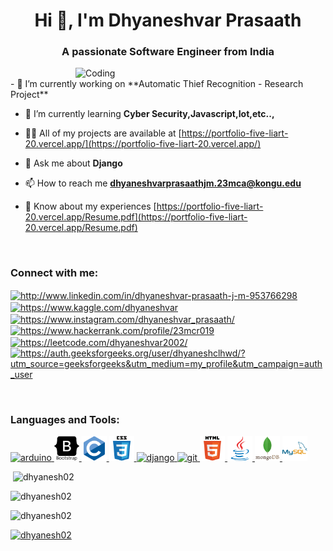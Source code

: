 

<h1 align="center">Hi 👋, I'm Dhyaneshvar Prasaath</h1>
<h3 align="center">A passionate Software Engineer from India</h3>

<img align="right" alt="Coding" width="400" src="https://miro.medium.com/v2/resize:fit:1400/format:webp/1*VMmvImch6VU5pc2VktY1uw.gif">


<br>
- 🔭 I’m currently working on **Automatic Thief Recognition - Research Project**

- 🌱 I’m currently learning **Cyber Security,Javascript,Iot,etc..,**

- 👨‍💻 All of my projects are available at [https://portfolio-five-liart-20.vercel.app/](https://portfolio-five-liart-20.vercel.app/)

- 💬 Ask me about **Django**

- 📫 How to reach me **dhyaneshvarprasaathjm.23mca@kongu.edu**

- 📄 Know about my experiences [https://portfolio-five-liart-20.vercel.app/Resume.pdf](https://portfolio-five-liart-20.vercel.app/Resume.pdf)
<br>
<h3 align="left">Connect with me:</h3>
<p align="left">
<a href="https://linkedin.com/in/http://www.linkedin.com/in/dhyaneshvar-prasaath-j-m-953766298" target="blank"><img align="center" src="https://raw.githubusercontent.com/rahuldkjain/github-profile-readme-generator/master/src/images/icons/Social/linked-in-alt.svg" alt="http://www.linkedin.com/in/dhyaneshvar-prasaath-j-m-953766298" height="30" width="40" /></a>
<a href="https://kaggle.com/https://www.kaggle.com/dhyaneshvar" target="blank"><img align="center" src="https://raw.githubusercontent.com/rahuldkjain/github-profile-readme-generator/master/src/images/icons/Social/kaggle.svg" alt="https://www.kaggle.com/dhyaneshvar" height="30" width="40" /></a>
<a href="https://instagram.com/https://www.instagram.com/dhyaneshvar_prasaath/" target="blank"><img align="center" src="https://raw.githubusercontent.com/rahuldkjain/github-profile-readme-generator/master/src/images/icons/Social/instagram.svg" alt="https://www.instagram.com/dhyaneshvar_prasaath/" height="30" width="40" /></a>
<a href="https://www.hackerrank.com/https://www.hackerrank.com/profile/23mcr019" target="blank"><img align="center" src="https://raw.githubusercontent.com/rahuldkjain/github-profile-readme-generator/master/src/images/icons/Social/hackerrank.svg" alt="https://www.hackerrank.com/profile/23mcr019" height="30" width="40" /></a>
<a href="https://www.leetcode.com/https://leetcode.com/dhyaneshvar2002/" target="blank"><img align="center" src="https://raw.githubusercontent.com/rahuldkjain/github-profile-readme-generator/master/src/images/icons/Social/leet-code.svg" alt="https://leetcode.com/dhyaneshvar2002/" height="30" width="40" /></a>
<a href="https://auth.geeksforgeeks.org/user/https://auth.geeksforgeeks.org/user/dhyaneshclhwd/?utm_source=geeksforgeeks&utm_medium=my_profile&utm_campaign=auth_user" target="blank"><img align="center" src="https://raw.githubusercontent.com/rahuldkjain/github-profile-readme-generator/master/src/images/icons/Social/geeks-for-geeks.svg" alt="https://auth.geeksforgeeks.org/user/dhyaneshclhwd/?utm_source=geeksforgeeks&utm_medium=my_profile&utm_campaign=auth_user" height="30" width="40" /></a>
</p>
<br>

<h3 align="left">Languages and Tools:</h3>
<p align="left"> <a href="https://www.arduino.cc/" target="_blank" rel="noreferrer"> <img src="https://cdn.worldvectorlogo.com/logos/arduino-1.svg" alt="arduino" width="40" height="40"/> </a> <a href="https://getbootstrap.com" target="_blank" rel="noreferrer"> <img src="https://raw.githubusercontent.com/devicons/devicon/master/icons/bootstrap/bootstrap-plain-wordmark.svg" alt="bootstrap" width="40" height="40"/> </a> <a href="https://www.cprogramming.com/" target="_blank" rel="noreferrer"> <img src="https://raw.githubusercontent.com/devicons/devicon/master/icons/c/c-original.svg" alt="c" width="40" height="40"/> </a> <a href="https://www.w3schools.com/css/" target="_blank" rel="noreferrer"> <img src="https://raw.githubusercontent.com/devicons/devicon/master/icons/css3/css3-original-wordmark.svg" alt="css3" width="40" height="40"/> </a> <a href="https://www.djangoproject.com/" target="_blank" rel="noreferrer"> <img src="https://cdn.worldvectorlogo.com/logos/django.svg" alt="django" width="40" height="40"/> </a> <a href="https://git-scm.com/" target="_blank" rel="noreferrer"> <img src="https://www.vectorlogo.zone/logos/git-scm/git-scm-icon.svg" alt="git" width="40" height="40"/> </a> <a href="https://www.w3.org/html/" target="_blank" rel="noreferrer"> <img src="https://raw.githubusercontent.com/devicons/devicon/master/icons/html5/html5-original-wordmark.svg" alt="html5" width="40" height="40"/> </a> <a href="https://www.java.com" target="_blank" rel="noreferrer"> <img src="https://raw.githubusercontent.com/devicons/devicon/master/icons/java/java-original.svg" alt="java" width="40" height="40"/> </a> <a href="https://www.mongodb.com/" target="_blank" rel="noreferrer"> <img src="https://raw.githubusercontent.com/devicons/devicon/master/icons/mongodb/mongodb-original-wordmark.svg" alt="mongodb" width="40" height="40"/> </a> <a href="https://www.mysql.com/" target="_blank" rel="noreferrer"> <img src="https://raw.githubusercontent.com/devicons/devicon/master/icons/mysql/mysql-original-wordmark.svg" alt="mysql" width="40" height="40"/> </a> </p>

<p>&nbsp;<img align="" src="https://github-readme-stats.vercel.app/api?username=dhyanesh02&show_icons=true&locale=en" alt="dhyanesh02" /></p>

<p><img align="" src="https://github-readme-streak-stats.herokuapp.com/?user=dhyanesh02&" alt="dhyanesh02" /></p>

<p align="left"> <img src="https://komarev.com/ghpvc/?username=dhyanesh02&label=Profile%20views&color=0e75b6&style=flat" alt="dhyanesh02" /> </p>

<p align="left"> <a href="https://github.com/ryo-ma/github-profile-trophy"><img src="https://github-profile-trophy.vercel.app/?username=dhyanesh02" alt="dhyanesh02" /></a> </p>

<p align="left"> <a href="https://twitter.com/" target="blank"><img src="https://img.shields.io/twitter/follow/?logo=twitter&style=for-the-badge" alt="" /></a> </p>
